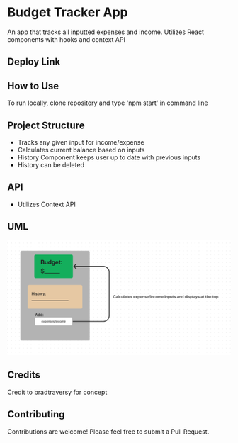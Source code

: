 # Budget Tracker App
An app that tracks all inputted expenses and income. Utilizes React components with hooks and context API

## Deploy Link

## How to Use
To run locally, clone repository and type 'npm start' in command line

## Project Structure
- Tracks any given input for income/expense
- Calculates current balance based on inputs
- History Component keeps user up to date with previous inputs
- History can be deleted

## API
- Utilizes Context API

## UML
![FrontEnd UML](assets/frtendUML.png)

## Credits
Credit to bradtraversy for concept

## Contributing
Contributions are welcome! Please feel free to submit a Pull Request.
